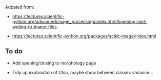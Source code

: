 Adpated from:
* https://lectures.scientific-python.org/advanced/image_processing/index.html#opening-and-writing-to-image-files

* https://lectures.scientific-python.org/packages/scikit-image/index.html

## To do

- Add opening/closing to morphology page

- Tidy up explanation of Otsu, maybe show between classes variance...
